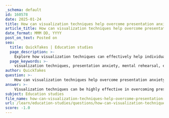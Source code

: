 ```yaml
---
_schema: default
id: 160578
date: 2025-01-24
title: How can visualization techniques help overcome presentation anxiety?
article_title: How can visualization techniques help overcome presentation anxiety?
date_format: MMM DD, YYYY
post_on_text: Posted on
seo:
  title: QuickTakes | Education studies
  page_description: >-
    Explore how visualization techniques can effectively help individuals overcome presentation anxiety by enabling mental rehearsal, emotional regulation, and confidence building.
  page_keywords: >-
    visualization techniques, presentation anxiety, mental rehearsal, emotional regulation, success visualization, preparation for challenges, building confidence, public speaking, anxiety management, mindfulness practices
author: QuickTakes
question: >-
    How can visualization techniques help overcome presentation anxiety?
answer: >-
    Visualization techniques can be highly effective in overcoming presentation anxiety by helping individuals mentally prepare for their speaking engagements. Here are several ways in which visualization can assist in managing anxiety:\n\n1. **Mental Rehearsal**: Visualization acts as a mental rehearsal for the presentation. By imagining every detail of the presentation—such as walking onto the stage, delivering the speech, and receiving applause—speakers can create a vivid mental image of success. This process helps to familiarize them with the experience, making it feel less daunting when the actual moment arrives.\n\n2. **Emotional Regulation**: Visualizing the positive impact of their speech on the audience can evoke emotions that enhance the speaker's connection with the audience. This emotional connection is crucial for delivering a memorable and persuasive message. By focusing on the positive outcomes, speakers can shift their mindset from fear to excitement.\n\n3. **Success Visualization**: Imagining a successful presentation, where the speaker articulates their points clearly and receives positive feedback, can serve as a powerful motivator. This technique fosters a positive mindset and encourages the speaker to focus on success rather than the fear of failure.\n\n4. **Preparation for Challenges**: Visualization can also include anticipating potential challenges during the presentation and mentally rehearsing how to handle them. This proactive approach can reduce anxiety by preparing the speaker for various scenarios, making them feel more in control.\n\n5. **Building Confidence**: Engaging in visualization regularly can help build confidence over time. As speakers visualize themselves succeeding, they reinforce their belief in their abilities, which can translate into improved performance during the actual presentation.\n\nIncorporating visualization techniques into preparation routines, alongside other strategies such as mindfulness practices and deep breathing exercises, can significantly reduce presentation anxiety and enhance overall performance. By focusing on positive outcomes and mentally rehearsing the experience, individuals can approach their presentations with greater confidence and less fear.
subject: Education studies
file_name: how-can-visualization-techniques-help-overcome-presentation-anxiety.md
url: /learn/education-studies/questions/how-can-visualization-techniques-help-overcome-presentation-anxiety
score: -1.0
---
```


&nbsp;